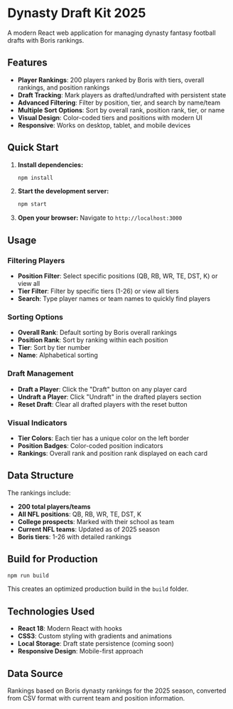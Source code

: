 # Dynasty Draft Kit 2025

A modern React web application for managing dynasty fantasy football drafts with Boris rankings.

## Features

- **Player Rankings**: 200 players ranked by Boris with tiers, overall rankings, and position rankings
- **Draft Tracking**: Mark players as drafted/undrafted with persistent state
- **Advanced Filtering**: Filter by position, tier, and search by name/team
- **Multiple Sort Options**: Sort by overall rank, position rank, tier, or name
- **Visual Design**: Color-coded tiers and positions with modern UI
- **Responsive**: Works on desktop, tablet, and mobile devices

## Quick Start

1. **Install dependencies:**

   ```bash
   npm install
   ```

2. **Start the development server:**

   ```bash
   npm start
   ```

3. **Open your browser:**
   Navigate to `http://localhost:3000`

## Usage

### Filtering Players

- **Position Filter**: Select specific positions (QB, RB, WR, TE, DST, K) or view all
- **Tier Filter**: Filter by specific tiers (1-26) or view all tiers
- **Search**: Type player names or team names to quickly find players

### Sorting Options

- **Overall Rank**: Default sorting by Boris overall rankings
- **Position Rank**: Sort by ranking within each position
- **Tier**: Sort by tier number
- **Name**: Alphabetical sorting

### Draft Management

- **Draft a Player**: Click the "Draft" button on any player card
- **Undraft a Player**: Click "Undraft" in the drafted players section
- **Reset Draft**: Clear all drafted players with the reset button

### Visual Indicators

- **Tier Colors**: Each tier has a unique color on the left border
- **Position Badges**: Color-coded position indicators
- **Rankings**: Overall rank and position rank displayed on each card

## Data Structure

The rankings include:

- **200 total players/teams**
- **All NFL positions**: QB, RB, WR, TE, DST, K
- **College prospects**: Marked with their school as team
- **Current NFL teams**: Updated as of 2025 season
- **Boris tiers**: 1-26 with detailed rankings

## Build for Production

```bash
npm run build
```

This creates an optimized production build in the `build` folder.

## Technologies Used

- **React 18**: Modern React with hooks
- **CSS3**: Custom styling with gradients and animations
- **Local Storage**: Draft state persistence (coming soon)
- **Responsive Design**: Mobile-first approach

## Data Source

Rankings based on Boris dynasty rankings for the 2025 season, converted from CSV format with current team and position information.
